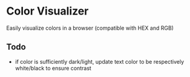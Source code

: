 # Color Visualizer

Easily visualize colors in a browser (compatible with HEX and RGB)

## Todo

- if color is sufficiently dark/light, update text color to be respectively white/black to ensure contrast
